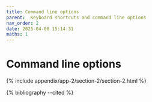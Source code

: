 ```yaml
---
title: Command line options
parent:  Keyboard shortcuts and command line options
nav_order: 2
date: 2025-04-08 15:14:31
maths: 1
---
```


# Command line options

{% include appendix/app-2/section-2/section-2.html %}

{% bibliography --cited %}
